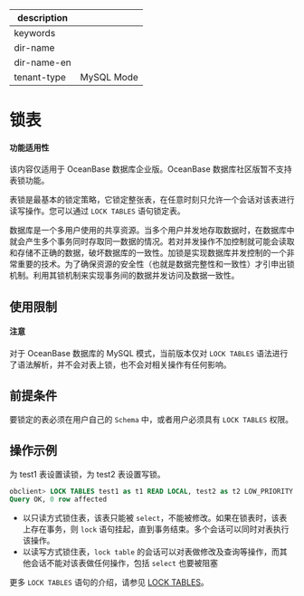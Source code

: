 |description||
|---|---|
|keywords||
|dir-name||
|dir-name-en||
|tenant-type|MySQL Mode|

# 锁表

<main id="notice" >
<h4>功能适用性</h4>
<p>该内容仅适用于 OceanBase 数据库企业版。OceanBase 数据库社区版暂不支持表锁功能。</p>
</main>

表锁是最基本的锁定策略，它锁定整张表，在任意时刻只允许一个会话对该表进行读写操作。您可以通过 `LOCK TABLES` 语句锁定表。

数据库是一个多用户使用的共享资源。当多个用户并发地存取数据时，在数据库中就会产生多个事务同时存取同一数据的情况。若对并发操作不加控制就可能会读取和存储不正确的数据，破坏数据库的一致性。加锁是实现数据库并发控制的一个非常重要的技术。为了确保资源的安全性（也就是数据完整性和一致性）才引申出锁机制。利用其锁机制来实现事务间的数据并发访问及数据一致性。

## 使用限制

<main id="notice" type='alert'>
<h4>注意</h4>
<p> 对于 OceanBase 数据库的 MySQL 模式，当前版本仅对 <code>LOCK TABLES</code> 语法进行了语法解析，并不会对表上锁，也不会对相关操作有任何影响。</p>
</main>

## 前提条件

要锁定的表必须在用户自己的 `Schema` 中，或者用户必须具有 `LOCK TABLES` 权限。

## 操作示例

为 test1 表设置读锁，为 test2 表设置写锁。

```sql
obclient> LOCK TABLES test1 as t1 READ LOCAL, test2 as t2 LOW_PRIORITY WRITE;
Query OK, 0 row affected
```

* 以只读方式锁住表，该表只能被 `select`，不能被修改。如果在锁表时，该表上存在事务，则 `lock` 语句挂起，直到事务结束。多个会话可以同时对表执行该操作。
* 以读写方式锁住表，`lock table` 的会话可以对表做修改及查询等操作，而其他会话不能对该表做任何操作，包括 `select` 也要被阻塞
  
更多 `LOCK TABLES` 语句的介绍，请参见 [LOCK TABLES](../../../500.sql-reference/100.sql-syntax/200.common-tenant-of-mysql-mode/600.sql-statement-of-mysql-mode/6000.lock-table-of-mysql-mode.md)。
